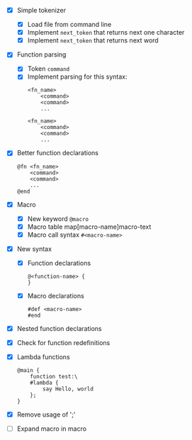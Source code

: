 - [X] Simple tokenizer
    - [X] Load file from command line
    - [X] Implement `next_token` that returns next one character
    - [X] Implement `next_token` that returns next word

- [X] Function parsing
    - [X] Token `command`
    - [X] Implement parsing for this syntax:
        ```
        <fn_name>
            <command>
            <command>
            ...

        <fn_name>
            <command>
            <command>
            ...
        ```

- [X] Better function declarations
    ```
    @fn <fn_name>
        <command>
        <command>
        ...
    @end
    ```

- [X] Macro
    - [X] New keyword `@macro`
    - [X] Macro table map[macro-name]macro-text
    - [X] Macro call syntax `#<macro-name>`

- [X] New syntax
    - [X] Function declarations
        ```
        @<function-name> {
        }
        ```
    - [X] Macro declarations
        ```
        #def <macro-name>
        #end
        ```

- [X] Nested function declarations

- [X] Check for function redefinitions

- [X] Lambda functions
    ```
    @main {
        function test:\
        #lambda {
            say Hello, world
        };
    }
    ```

- [X] Remove usage of ';'

- [ ] Expand macro in macro

